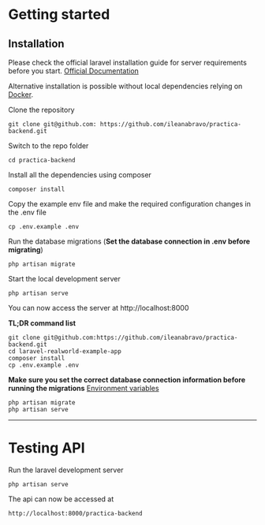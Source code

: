 # Getting started

## Installation

Please check the official laravel installation guide for server requirements before you start. [Official Documentation](https://laravel.com/docs/8.x/installation)

Alternative installation is possible without local dependencies relying on [Docker](#docker). 

Clone the repository

    git clone git@github.com: https://github.com/ileanabravo/practica-backend.git

Switch to the repo folder

    cd practica-backend

Install all the dependencies using composer

    composer install

Copy the example env file and make the required configuration changes in the .env file

    cp .env.example .env


Run the database migrations (**Set the database connection in .env before migrating**)

    php artisan migrate

Start the local development server

    php artisan serve

You can now access the server at http://localhost:8000

**TL;DR command list**

    git clone git@github.com:https://github.com/ileanabravo/practica-backend.git
    cd laravel-realworld-example-app
    composer install
    cp .env.example .env
    
**Make sure you set the correct database connection information before running the migrations** [Environment variables](#environment-variables)

    php artisan migrate
    php artisan serve


----------

# Testing API

Run the laravel development server

    php artisan serve

The api can now be accessed at

    http://localhost:8000/practica-backend


